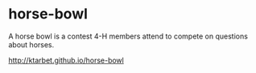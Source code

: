 # horse-bowl

A horse bowl is a contest 4-H members attend to compete on questions about horses.


http://ktarbet.github.io/horse-bowl
